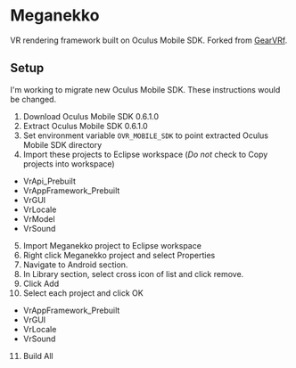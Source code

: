 # Meganekko

VR rendering framework built on Oculus Mobile SDK. Forked from [GearVRf](http://www.gearvrf.org/).

## Setup

I'm working to migrate new Oculus Mobile SDK. These instructions would be changed. 

1. Download Oculus Mobile SDK 0.6.1.0
2. Extract Oculus Mobile SDK 0.6.1.0
3. Set environment variable `OVR_MOBILE_SDK` to point extracted Oculus Mobile SDK directory
4. Import these projects to Eclipse workspace (*Do not* check to Copy projects into workspace)
  * VrApi_Prebuilt
  * VrAppFramework_Prebuilt
  * VrGUI
  * VrLocale
  * VrModel
  * VrSound
5. Import Meganekko project to Eclipse workspace
6. Right click Meganekko project and select Properties
7. Navigate to Android section.
8. In Library section, select cross icon of list and click remove.
9. Click Add
10. Select each project and click OK
  * VrAppFramework_Prebuilt
  * VrGUI
  * VrLocale
  * VrSound
11. Build All